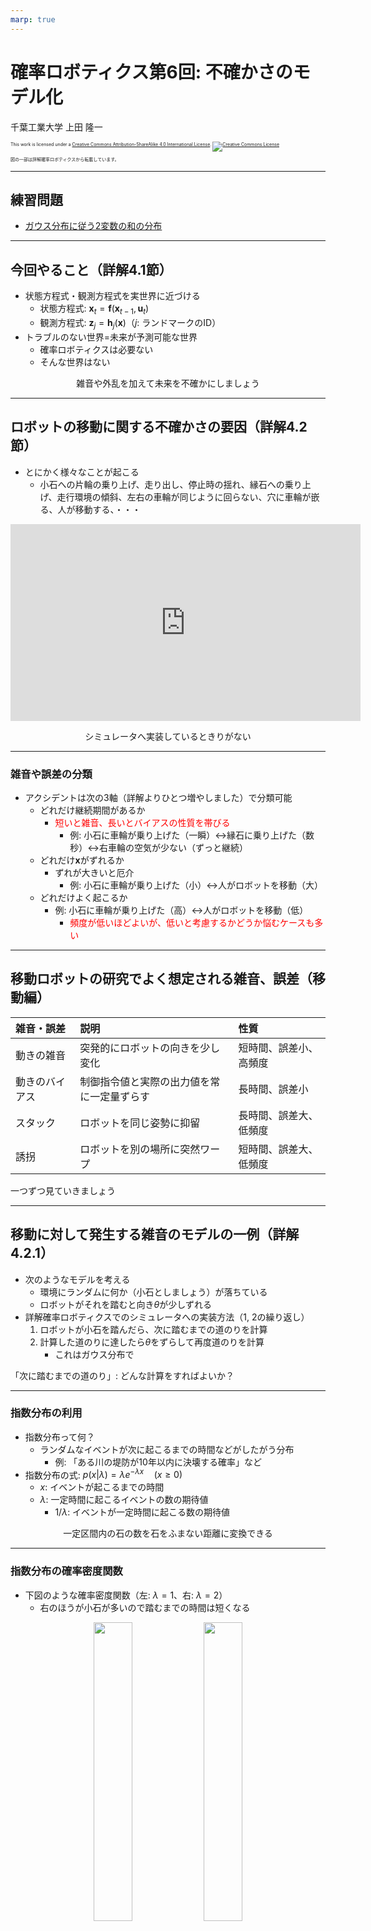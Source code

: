 ```yaml
---
marp: true
---
```


<!-- footer: 確率ロボティクス第6回 -->

# 確率ロボティクス第6回: 不確かさのモデル化

千葉工業大学 上田 隆一

<p style="font-size:50%">
This work is licensed under a <a rel="license" href="http://creativecommons.org/licenses/by-sa/4.0/">Creative Commons Attribution-ShareAlike 4.0 International License</a>.
<a rel="license" href="http://creativecommons.org/licenses/by-sa/4.0/">
<img alt="Creative Commons License" style="border-width:0" src="https://i.creativecommons.org/l/by-sa/4.0/88x31.png" /></a>
</p>
<p style="font-size:50%">
図の一部は詳解確率ロボティクスから転載しています。
</p>

$$\newcommand{\V}[1]{\boldsymbol{#1}}$$
$$\newcommand{\jump}[1]{[\![#1]\!]}$$
$$\newcommand{\bigjump}[1]{\big[\!\!\big[#1\big]\!\!\big]}$$
$$\newcommand{\Bigjump}[1]{\bigg[\!\!\bigg[#1\bigg]\!\!\bigg]}$$

---

<!-- paginate: true -->

## 練習問題

- [ガウス分布に従う2変数の和の分布](https://b.ueda.tech/?page=robot_and_stats_questions#ガウス分布に従う2変数の和の分布)

---

## 今回やること（詳解4.1節）

- 状態方程式・観測方程式を実世界に近づける
    - 状態方程式: $\boldsymbol{x}_t = \boldsymbol{f}(\boldsymbol{x}_{t-1}, \boldsymbol{u}_t)$
    - 観測方程式: $\boldsymbol{z}_j = \boldsymbol{h}_j (\boldsymbol{x})$（$j$: ランドマークのID）
- トラブルのない世界$=$未来が予測可能な世界
    - 確率ロボティクスは必要ない
    - そんな世界はない

<center>雑音や外乱を加えて未来を不確かにしましょう</center>

---

## ロボットの移動に関する不確かさの要因（詳解4.2節）


- とにかく様々なことが起こる
    - 小石への片輪の乗り上げ、走り出し、停止時の揺れ、縁石への乗り上げ、走行環境の傾斜、左右の車輪が同じように回らない、穴に車輪が嵌る、人が移動する、・・・

<center>
<iframe width="560" height="315" src="https://www.youtube.com/embed/Oz2wIDD02LY" frameborder="0" allow="accelerometer; autoplay; encrypted-media; gyroscope; picture-in-picture" allowfullscreen></iframe>

シミュレータへ実装しているときりがない
</center>

---

### 雑音や誤差の分類

- アクシデントは次の3軸（詳解よりひとつ増やしました）で分類可能
    - どれだけ継続期間があるか
        - <span style="color:red">短いと雑音、長いとバイアスの性質を帯びる</span>
            - 例: 小石に車輪が乗り上げた（一瞬）$\leftrightarrow$縁石に乗り上げた（数秒）$\leftrightarrow$右車輪の空気が少ない（ずっと継続）
    - どれだけ$\boldsymbol{x}$がずれるか
        - ずれが大きいと厄介
            - 例: 小石に車輪が乗り上げた（小）$\leftrightarrow$人がロボットを移動（大）　
    - どれだけよく起こるか
        - 例: 小石に車輪が乗り上げた（高）$\leftrightarrow$人がロボットを移動（低）　
            - <span style="color:red">頻度が低いほどよいが、低いと考慮するかどうか悩むケースも多い</span>

---

## 移動ロボットの研究でよく想定される雑音、誤差（移動編）

|雑音・誤差|説明|性質|
|:--------------|:-----------------------|:--------------------|
|動きの雑音|突発的にロボットの向きを少し変化|短時間、誤差小、高頻度|
|動きのバイアス|制御指令値と実際の出力値を常に一定量ずらす|長時間、誤差小|
|スタック|ロボットを同じ姿勢に抑留|長時間、誤差大、低頻度|
|誘拐|ロボットを別の場所に突然ワープ|短時間、誤差大、低頻度|

一つずつ見ていきましょう


---

## 移動に対して発生する雑音のモデルの一例（詳解4.2.1）

- 次のようなモデルを考える
    - 環境にランダムに何か（小石としましょう）が落ちている
    - ロボットがそれを踏むと向き$\theta$が少しずれる　
- 詳解確率ロボティクスでのシミュレータへの実装方法（1, 2の繰り返し）
    1. ロボットが小石を踏んだら、次に踏むまでの道のりを計算
    1. 計算した道のりに達したら$\theta$をずらして再度道のりを計算
        - これはガウス分布で


「次に踏むまでの道のり」: どんな計算をすればよいか？


---

### 指数分布の利用

- 指数分布って何？
    - ランダムなイベントが次に起こるまでの時間などがしたがう分布
       - 例: 「ある川の堤防が10年以内に決壊する確率」など
- 指数分布の式: $p(x | \lambda ) = \lambda e^{-\lambda x} \quad (x \ge 0)$
    - $x$: イベントが起こるまでの時間
    - $\lambda$: 一定時間に起こるイベントの数の期待値
        - $1/\lambda$: イベントが一定時間に起こる数の期待値

<center>一定区間内の石の数を石をふまない距離に変換できる</center>

---

### 指数分布の確率密度関数

- 下図のような確率密度関数（左: $\lambda = 1$、右: $\lambda = 2$）
    - 右のほうが小石が多いので踏むまでの時間は短くなる

<center>
<img width="35%" src="./figs/expon_lambda1.png" /><img width="35%" src="./figs/expon_lambda2.png" />
</center>

- 累積分布を書いてみましょう


---

### 雑音のシミュレーションの例

- 道のりの計算: $x \sim p(x | \lambda ) = \lambda e^{-\lambda x}$
    - $\lambda = 5$（200[mm]に1回小石を踏む）
- $\theta$への雑音混入: $\theta \sim \mathcal{N}(\theta | \theta_\text{before}, \sigma_\theta)$
    - $\theta_\text{before}$: 小石を踏む前のロボットの向き
    - $\sigma_\theta = \pi/60$<br />（小石を踏むと標準偏差3[deg]で$\theta$がずれる）

![bg right:30% 110%](./figs/motion_noise.gif)

---

## 移動速度に混入するバイアスのモデルの例（詳解4.2.2）

- 次の二つの値を違うものとして扱う
    - モータへの制御指令値: $\boldsymbol{u}_t = (\nu_t \ \omega_t)^\top$
    - 実際のロボットの速度: $\boldsymbol{u}_t^* = (\nu_t^* \  \omega_t^*)^\top$　
        - ここで$(\nu_t^* \  \omega_t^*)^\top = (\delta_\nu \nu_t \ \delta_\omega\omega_t)^\top$
        - $\delta_\nu, \delta_\omega$はシミュレーションの開始時に決めて、以後一定
	      $\rightarrow$<span style="color:red">系統誤差</span>となる
- 実際の例

<iframe width="180" height="315" src="https://www.youtube.com/embed/wNm9dhWBqZM" frameborder="0" allow="accelerometer; autoplay; encrypted-media; gyroscope; picture-in-picture" allowfullscreen></iframe>

---

### バイアスのシミュレーションの例

- シミュレータでの$\delta_\nu, \delta_\omega$の決め方
    - いずれも平均値$0$、標準偏差$0.1$のガウス分布からドロー
    - 右図: 灰色がバイアスなし、赤があり　
- バイアスの存在
    - 推定に悪影響
        - 多くアルゴリズムは無視
        - 対策が難しい
    - キャリブレーションで小さくすることは可能
    - 根絶は無理

![bg right:33% 100%](./figs/motion_bias.gif)

---

## スタックのモデル（詳解4.2.3）

- スタック: ロボットが何かに引っかかり動けなくなる現象　
- モデルの例（小石のときと同じ）
    - 次にスタックするまでの時間を指数分布からドロー
    - スタックしたら抜け出すまでの時間を指数分布からドロー

---

### スタックのシミュレーション

- パラメータ
    - スタックまでの時間の期待値: 60[s]
    - 抜け出す時間の期待値: 60[s]　
- 図 
    - 赤: スタックのないロボット
    - 青: スタックするロボット（100台）　

![bg right:40% 100%](./figs/jamming.gif)

「誤差」と呼ぶには大きすぎる誤差が発生

---

## 4.2.4 誘拐のモデル

- 誘拐
    - 動いているロボットが人に強制移動させられる
    - <span style="color:red">誘拐ロボット問題（kidnapped robot problem）</span>からの用語　
- 実装方法
    - 誘拐のタイミング: 指数分布を利用
    - 誘拐後のロボットの姿勢$\boldsymbol{x}$: <span style="color:red">一様分布</span>を利用　
- 一様分布
    - $\mathcal{U}(\boldsymbol{x} | X) = \begin{cases} \eta^{-1} & (\boldsymbol{x} \in X)  \\ 0 & (\boldsymbol{x} \not\in X) \end{cases}$
        - $\eta = \int_{X} 1 d\boldsymbol{x}'$（面積や体積）
        - $X$: ロボットの姿勢$\boldsymbol{x}$が存在する範囲（そして$X$内のどこか情報がない）

---

### 誘拐のシミュレーションの例

- パラメータ
    - 誘拐が起こるまでの時間の期待値: 5[s]
    - 誘拐先の姿勢: $-5<x<5$[m], $-5<y<5$[m], $-\pi<\theta<\pi$

![bg right:35% 100%](./figs/kidnap.gif)

過去の情報を使う自己位置推定には致命的

---

## 状態方程式と確率的な状態遷移モデル（詳解4.2.5）

- 状態方程式の従来の形式（雑音つき）
    - $\boldsymbol{x}_t = \boldsymbol{f}(\boldsymbol{x}_{t-1}, \boldsymbol{u}_t) + \boldsymbol{\varepsilon}_t$
        - <span style="color:red">「本来あるべき状態遷移があって、それに雑音$\boldsymbol{\varepsilon}_t$が加わる」</span>という表現
    - 問題
        - 表記上、各時刻で$\boldsymbol{x}_t$が決まってしまうように見える$\rightarrow$不確かさの表現に限界
        - 「$\boldsymbol{\varepsilon}_t$」のイメージよりも大きい雑音が表現しずらい

<br />
<center>もっと一般化した表現が必要</center>

---

### 確率的な表現の導入


- 状態遷移関数$\boldsymbol{f}$に雑音をつけたものを次の確率密度関数で置き換え
    - $p(\boldsymbol{x}|\boldsymbol{x}_{t-1}, \boldsymbol{u}_t)$
        - <span style="color:red">状態遷移分布</span>と呼びましょう
        （詳解確率ロボティクスでは「状態遷移モデル」と言っていますが）
- 状態方程式に相当する式
    - $\boldsymbol{x}_t \sim p(\boldsymbol{x}|\boldsymbol{x}_{t-1}, \boldsymbol{u}_t)$
        - <span style="color:red">状態遷移モデル</span>と呼びましょう

---

### 状態方程式と状態遷移モデル

- 同じことを表現しているが、場合に応じて使い分け
        - 加法定理、乗法定理など確率の演算は状態遷移モデルで 
        - 変数レベルの計算や実装などは状態方程式で

<img width="100%" src="./figs/fig4.2.jpg" />

---

## 観測に関する不確かさの要因（詳解4.3節）

- 移動と同じくセンシングでも様々なことが起こる
    - 詳解2章参照（センサの問題、外的要因）　
- センサ処理で実用上求められること
    - 偶然誤差、系統誤差、過失誤差をバランスよく考慮
        - ロボットでの過失誤差: 観測対象の取り違えなどで発生

---

### 移動ロボットの研究でよく想定される雑音、誤差（センシング編）

太字、赤字の用語については次ページで解説

|雑音・誤差|説明|性質|
|:--------------|:-----------------------|:--------------------|
|計測値のばらつき|値が**独立同分布**でばらつく（たいていガウス分布）|偶然誤差|
|計測値のズレ|平均値が少しずれている|系統誤差|
|ファントム|見えないはずのランドマークを観測する|過失誤差（<span style="color:red">偽陽性</span>） |
|見落とし|見えるはずのランドマークを見落とす|過失誤差（<span style="color:red">偽陰性</span>） |
|オクルージョン|ランドマークの一部が障害物等に隠れてセンサ値に異常|系統誤差（一瞬なら偶然誤差）|

---

### 独立同分布

- データ$x_1, x_2, x_3, \dots$が互いに同じ分布から発生しており、かつデータが互いが独立していること
    - 「互いに独立していない」の例: $x_1$が大きい値だと$x_2$の値も大きい、など
        - <span style="color:red">ロボットに関しては成立しないことが多い</span>けど、研究として扱われないなら仮定として与えられることが多い
- そういう名前の分布があるわけじゃありません（形容詞のように使います）
- $x_1, x_2, \dots \overset{\text{i.i.d.}}{\sim} p$などと表記
    - i.i.d.: **i**ndependent and **i**dentically **d**istributed

---

### 擬陽性・偽陰性

- 擬陽性（false positive）
    - ニセの陽性ということで、ないものをあると判断してしまうこと
- 擬陰性（true negative）
    - ニセの陰性ということで、あるものをないと判断してしまうこと
- 擬陽性・偽陰性でない事象: 真陽性、真陰性と表現される

<center>ロボット工学だとあまり重要ではないが、医学・薬学などではとても重要</center>


---

## センサ値に混入する雑音のモデルの例（詳解4.3.1項）

- 計測距離$\ell$と向き$\varphi$に、それぞれ独立したガウス分布状の雑音を付加
    - $\ell$は真の距離に比例した大きさの標準偏差で
        - 遠くに行くほど距離計測が不確か
    - $\varphi$は距離に関係なく一定の大きさの雑音を　
- 数式
    - $\ell_t \sim \mathcal{N}\left[\ell | \ell^*_t, (\ell^*_t \sigma_\ell)^2 \right]$ 
    - $\varphi_t \sim \mathcal{N}\left(\varphi | \varphi^*_t, \sigma_\varphi^2\right)$
        - $^*$付きの変数は真の値
        - $\sigma_\ell, \sigma_\varphi$はパラメータ

![bg right:33% 100%](./figs/sensor_noise.gif)

---

## センサ値に混入するバイアスの例（詳解4.3.2項）

- 原因: カメラの取り付けの誤差、環境光、湿度、不十分なキャリブレーションなど（詳解2章）
    - 人間の場合: 低気圧の日に山が近く見える場合など　
- ロボットを扱っているとよく起こり、しかも厄介
    - 自己位置推定の出力がずっと同じ傾向でずれる
    - キャリブレーション地獄


---

### バイアスのシミュレーション

- モデルの例（詳解確率ロボティクスの例）
    - 計測距離$\ell$と向き$\varphi$を一定量ずらす
        - $\ell$については真の距離に比例した大きさで
    - シミュレーション開始時にずらす量を決定
        - これもガウス分布からドロー
        - 数式は省略　
- 右図: 計測距離が実際より短く出力される例
    - 全計測値が全時間帯で　

![bg right:30% 100%](./figs/sensor_bias.png)

---

## ファントム（詳解4.3.3項）

- ないはずのものが見える　
- モデル化の例
    - ある一定の確率で、ランドマークの位置を偽の位置にすり替え
        - 偽の位置: 一様分布からドロー
        - カメラの視界に合わない偽センサ値は除去
    - 図: 確率$0.5$ですり替え
        - （視界に入らないと除去されるので頻度はそれより低い）

![bg right:30% 100%](./figs/phantom.gif)

<center>graph-based SLAMなどで厄介に<br />（<span style="color:red">外れ値・アウトライアー</span>）</center>

---

## 見落とし（詳解4.3.4項）

- 見えるはずのものが見えない　
- モデル化の例
    - ある確率でランドマークを見落とす
    - 図: 確率$0.1$で見落とし発生　

![bg right:30% 100%](./figs/lost.gif)

「$\circ\circ$が見えたら$\times\times$する」というようなプログラムで深刻な問題に

---

## オクルージョン（詳解4.3.5項）

- 観測対象が物陰に
- センサによって様々な悪影響
    - 例: センサの前を人や別のロボットが横切ると・・・
        - LiDAR: 壁が近づいたような出力が得られる
        - カメラ: 物が欠けて小さく見える
- モデル化の例: ある一定の確率でセンサ値を書き換え
    - $\ \ell_t' \sim \mathcal{U}(\ell | \ell_t \le \ell < \ell_\max)$
        - $\ell_t$: もとの計測距離
        - $\ell_t'$: 書き換えられた計測距離
    - 一定時間バイアスを加えると、もっとタチの悪い系統誤差に

---

### オクルージョンのシミュレーションの例

- 図: 前ページのモデル化で、確率$0.5$で発生
    - この例では偶然誤差扱いであるが、実際は何秒か継続する大きな系統誤差になることが多い

![bg right:30% 100%](./figs/occlusion.gif)

---

## 観測方程式と確率的な観測モデル（詳解4.3.6項）

- 観測方程式の従来の形式（雑音つき）
    - $\boldsymbol{z}_t = \boldsymbol{h}_j (\boldsymbol{x}_t) + \boldsymbol{\varepsilon}_j$
        - $j$はランドマークID
    - 問題: 状態方程式と状態遷移モデルのときと同じ　

<center>状態遷移モデルと同じように確率的な表現が必要</center>

---

### <span style="color:red">観測モデル</span>の導入

- ランドマーク$j$を観測したときのモデル: $\boldsymbol{z}_t \sim p_j (\boldsymbol{z} | \boldsymbol{x}_t)$
- すべてのセンサ値に関する観測モデル　: $\textbf{z}_t \sim p (\textbf{z} | \boldsymbol{x}_t)$
    - $\textbf{z}$: センサ値のリスト　
    - $p$は<span style="color:red">観測分布</span>と呼びましょう
- 各ランドマークから得られるセンサ値が互いに独立なら
    - $\textbf{z}_t \sim p (\textbf{z} | \boldsymbol{x}_t) = \prod_{j=0}^{N_\textbf{m} -1} p_j (\boldsymbol{z} | \boldsymbol{x}_t)$

<conter>バイアスがある場合は「仮定」になるので注意</center>

---

## まとめ

- 移動ロボットにおける移動やセンシングに関する雑音や誤差を確認
- モデルの導入
    - 状態遷移モデル: $\boldsymbol{x}_t \sim p(\boldsymbol{x}|\boldsymbol{x}_{t-1}, \boldsymbol{u}_t)$
    - 観測モデル　　: $\textbf{z}_t \sim p (\textbf{z} | \boldsymbol{x}_t)$　

<center>次回以降、このモデルを前提にアルゴリズムを考えていく</center>
